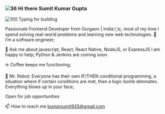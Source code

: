 ### ![36](https://media.tenor.com/HO7EBVsu04oAAAAi/pikachu-pokemon.gif) Hi there Sumit Kumar Gupta

![100](https://github.com/sumit-wq/sumit-wq/assets/79878298/3a54787b-cb10-4d21-9750-6890328cdc17) Typing for building

Passionate Frontend Developer from Gurgaon | India🇮🇳, most of my time I spend solving real-world problems and learning new web technologies.
🌱 I’m a software engineer;

💬 Ask me about javascript, React, React Native, NodeJS, or ExpressJS I am happy to help;
    Python & Jenkins are coming soon

☕️ Coffee keeps me functioning;

🤖 Mr. Robot: Everyone has their own IF/THEN conditional programming, a situation where if certain conditions are met, then a logic bomb detonates. Everything blows up in your face;

Open for job opportunities

📫 How to reach me kumarsumit925@gmail.com
